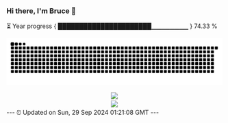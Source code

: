 ### Hi there, I'm Bruce 👋
⏳ Year progress { ██████████████████████▁▁▁▁▁▁▁▁ } 74.33 %

![](https://raw.githubusercontent.com/Swiftie13st/Swiftie13st/main/assets/github-contribution-grid-snake-dark.svg)


<div align="center"> <img src="https://metrics.lecoq.io/Swiftie13st?template=classic&config.timezone=Asia%2FShanghai"> </div>

<div align="center"> <img src="https://github-readme-streak-stats.herokuapp.com/?user=Swiftie13st" /> </div>
---
⏰ Updated on Sun, 29 Sep 2024 01:21:08 GMT
---


